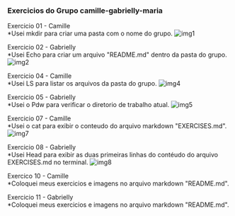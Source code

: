 ### Exercicios do Grupo camille-gabrielly-maria

Exercicio 01 - Camille  <br>
*Usei mkdir para criar uma pasta com o nome do grupo.
![img1](https://github.com/CamilleSoares/web-development-101/blob/master/2.0.0-linux-and-bash/2.1.0-exercises/2.1.1-2022/camille-gabrielly-maria/imagens/img-01.png?raw=true)

Exercicio 02 - Gabrielly <br>
*Usei Echo para criar um arquivo "README.md" dentro da pasta do grupo.
![img2](https://github.com/CamilleSoares/web-development-101/blob/master/2.0.0-linux-and-bash/2.1.0-exercises/2.1.1-2022/camille-gabrielly-maria/imagens/img.02.png?raw=true)

Exercicio 04 - Camille <br> 
*Usei LS para listar os arquivos da pasta do grupo.
![img4](https://github.com/CamilleSoares/web-development-101/blob/master/2.0.0-linux-and-bash/2.1.0-exercises/2.1.1-2022/camille-gabrielly-maria/imagens/img.04.png?raw=true)

Exercicio 05 - Gabrielly <br>
*Usei o Pdw para verificar o diretorio de trabalho atual.
![img5](https://github.com/CamilleSoares/web-development-101/blob/master/2.0.0-linux-and-bash/2.1.0-exercises/2.1.1-2022/camille-gabrielly-maria/imagens/img%2005.png?raw=true)

Exercicio 07 - Camille <br>
*Usei o cat para exibir o conteudo do arquivo markdown "EXERCISES.md".
![img7](https://github.com/CamilleSoares/web-development-101/blob/master/2.0.0-linux-and-bash/2.1.0-exercises/2.1.1-2022/camille-gabrielly-maria/imagens/img.07.png?raw=true)

Exercicio 08 - Gabrielly <br>
*Usei Head para exibir as duas primeiras linhas do contéudo do arquivo EXERCISES.md no terminal.
![img8](https://github.com/CamilleSoares/web-development-101/blob/master/2.0.0-linux-and-bash/2.1.0-exercises/2.1.1-2022/camille-gabrielly-maria/imagens/img%2008.png?raw=true)

Exercico 10 - Camille <br>
*Coloquei meus exercicios e imagens no arquivo markdown "README.md".

Exercicio 11 - Gabrielly <br>
*Coloquei meus exercicios e imagens no arquivo markdown "README.md".

